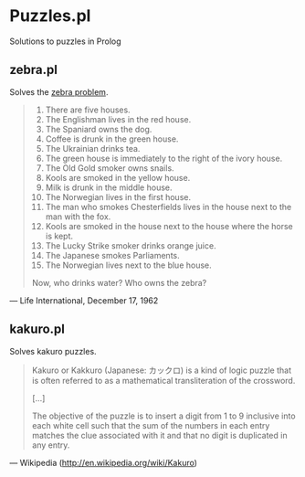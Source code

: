 # Puzzles.pl

Solutions to puzzles in Prolog


## zebra.pl

Solves the [zebra problem](http://en.wikipedia.org/wiki/Zebra_Puzzle).

> 1. There are five houses.
> 2. The Englishman lives in the red house.
> 3. The Spaniard owns the dog.
> 4. Coffee is drunk in the green house.
> 5. The Ukrainian drinks tea.
> 6. The green house is immediately to the right of the ivory house.
> 7. The Old Gold smoker owns snails.
> 8. Kools are smoked in the yellow house.
> 9. Milk is drunk in the middle house.
> 10. The Norwegian lives in the first house.
> 11. The man who smokes Chesterfields lives in the house next to the man with the fox.
> 12. Kools are smoked in the house next to the house where the horse is kept.
> 13. The Lucky Strike smoker drinks orange juice.
> 14. The Japanese smokes Parliaments.
> 15. The Norwegian lives next to the blue house.
>
> Now, who drinks water? Who owns the zebra?

— Life International, December 17, 1962


## kakuro.pl

Solves kakuro puzzles.

> Kakuro or Kakkuro (Japanese: カックロ) is a kind of logic puzzle that is often
> referred to as a  mathematical transliteration of the crossword.
>
> [...]
>
> The objective of the puzzle is to insert a digit from 1 to 9 inclusive into
> each white cell such that the sum of the numbers in each entry matches the
> clue associated with it and that no digit is duplicated in any entry.

— Wikipedia (http://en.wikipedia.org/wiki/Kakuro)
